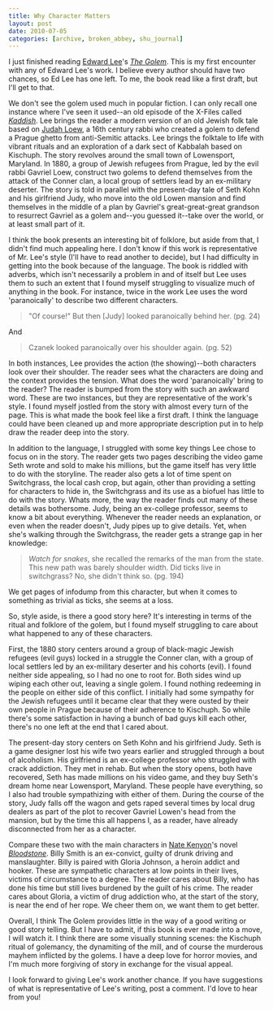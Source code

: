 ```yaml
---
title: Why Character Matters
layout: post
date: 2010-07-05
categories: [archive, broken_abbey, shu_journal]
---
```


I just finished reading [Edward Lee](http://www.edwardleeonline.com/)'s
[_The Golem_](http://amzn.to/cjs1rX). This is my first encounter with any of
Edward Lee's work. I believe every author should have two chances, so Ed Lee has
one left. To me, the book read like a first draft, but I'll get to that.

We don't see the golem used much in popular fiction. I can only recall one
instance where I've seen it used--an old episode of the X-Files called
[_Kaddish_](http://bit.ly/campOV). Lee brings the reader a modern version of an
old Jewish folk tale based on [Judah Loew](http://bit.ly/bArhVJ), a 16th century
rabbi who created a golem to defend a Prague ghetto from anti-Semitic attacks.
Lee brings the folktale to life with vibrant rituals and an exploration of a
dark sect of Kabbalah based on Kischuph. The story revolves around the small
town of Lowensport, Maryland. In 1880, a group of Jewish refugees from Prague,
led by the evil rabbi Gavriel Loew, construct two golems to defend themselves
from the attack of the Conner clan, a local group of settlers lead by an
ex-military deserter. The story is told in parallel with the present-day tale of
Seth Kohn and his girlfriend Judy, who move into the old Lowen mansion and find
themselves in the middle of a plan by Gavriel's great-great-great grandson to
resurrect Gavriel as a golem and--you guessed it--take over the world, or at
least small part of it.

I think the book presents an interesting bit of folklore, but aside from that, I
didn't find much appealing here. I don't know if this work is representative of
Mr. Lee's style (I'll have to read another to decide), but I had difficulty in
getting into the book because of the language. The book is riddled with adverbs,
which isn't necessarily a problem in and of itself but Lee uses them to such an
extent that I found myself struggling to visualize much of anything in the book.
For instance, twice in the work Lee uses the word 'paranoically' to describe two
different characters.

> "Of course!" But then [Judy] looked paranoically behind her. (pg. 24)

And

> Czanek looked paranoically over his shoulder again. (pg. 52)

In both instances, Lee provides the action (the showing)--both characters look
over their shoulder. The reader sees what the characters are doing and the
context provides the tension. What does the word 'paranoically' bring to the
reader? The reader is bumped from the story with such an awkward word. These are
two instances, but they are representative of the work's style. I found myself
jostled from the story with almost every turn of the page. This is what made the
book feel like a first draft. I think the language could have been cleaned up
and more appropriate description put in to help draw the reader deep into the
story.

In addition to the language, I struggled with some key things Lee chose to focus
on in the story. The reader gets two pages describing the video game Seth wrote
and sold to make his millions, but the game itself has very little to do with
the storyline. The reader also gets a lot of time spent on Switchgrass, the
local cash crop, but again, other than providing a setting for characters to
hide in, the Switchgrass and its use as a biofuel has little to do with the
story. Whats more, the way the reader finds out many of these details was
bothersome. Judy, being an ex-college professor, seems to know a bit about
everything. Whenever the reader needs an explanation, or even when the reader
doesn't, Judy pipes up to give details. Yet, when she's walking through the
Switchgrass, the reader gets a strange gap in her knowledge:

> _Watch for snakes_, she recalled the remarks of the man from the state. This
> new path was barely shoulder width. Did ticks live in switchgrass? No, she
> didn't think so. (pg. 194)

We get pages of infodump from this character, but when it comes to something as
trivial as ticks, she seems at a loss.

So, style aside, is there a good story here? It's interesting in terms of the
ritual and folklore of the golem, but I found myself struggling to care about
what happened to any of these characters.

First, the 1880 story centers around a group of black-magic Jewish refugees
(evil guys) locked in a struggle the Conner clan, with a group of local settlers
led by an ex-military deserter and his cohorts (evil). I found neither side
appealing, so I had no one to root for. Both sides wind up wiping each other
out, leaving a single golem. I found nothing redeeming in the people on either
side of this conflict. I initially had some sympathy for the Jewish refugees
until it became clear that they were ousted by their own people in Prague
because of their adherence to Kischuph. So while there's some satisfaction in
having a bunch of bad guys kill each other, there's no one left at the end that
I cared about.

The present-day story centers on Seth Kohn and his girlfriend Judy. Seth is a
game designer lost his wife two years earlier and struggled through a bout of
alcoholism. His girlfriend is an ex-college professor who struggled with crack
addiction. They met in rehab. But when the story opens, both have recovered,
Seth has made millions on his video game, and they buy Seth's dream home near
Lowensport, Maryland. These people have everything, so I also had trouble
sympathizing with either of them. During the course of the story, Judy falls off
the wagon and gets raped several times by local drug dealers as part of the plot
to recover Gavriel Lowen's head from the mansion, but by the time this all
happens I, as a reader, have already disconnected from her as a character.

Compare these two with the main characters in
[Nate Kenyon](http://bit.ly/adTYC7)'s novel
[_Bloodstone_](http://amzn.to/dt9Ek6). Billy Smith is an ex-convict, guilty of
drunk driving and manslaughter. Billy is paired with Gloria Johnson, a heroin
addict and hooker. These are sympathetic characters at low points in their
lives, victims of circumstance to a degree. The reader cares about Billy, who
has done his time but still lives burdened by the guilt of his crime. The reader
cares about Gloria, a victim of drug addiction who, at the start of the story,
is near the end of her rope. We cheer them on, we want them to get better.

Overall, I think The Golem provides little in the way of a good writing or good
story telling. But I have to admit, if this book is ever made into a move, I
will watch it. I think there are some visually stunning scenes: the Kischuph
ritual of golemancy, the dynamiting of the mill, and of course the murderous
mayhem inflicted by the golems. I have a deep love for horror movies, and I'm
much more forgiving of story in exchange for the visual appeal.

I look forward to giving Lee's work another chance. If you have suggestions of
what is representative of Lee's writing, post a comment. I'd love to hear from
you!
